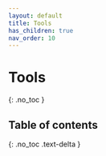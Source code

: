```yaml
---
layout: default
title: Tools
has_children: true
nav_order: 10
---
```



# Tools
{: .no_toc }

## Table of contents
{: .no_toc .text-delta }



